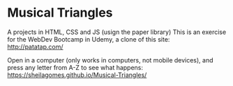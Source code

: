 # Musical Triangles
A projects in HTML, CSS and JS (usign the paper library)
This is an exercise for the WebDev Bootcamp in Udemy, a clone of this site: http://patatap.com/

Open in a computer (only works in computers, not mobile devices), and press any letter from A-Z to see what happens: https://sheilagomes.github.io/Musical-Triangles/
